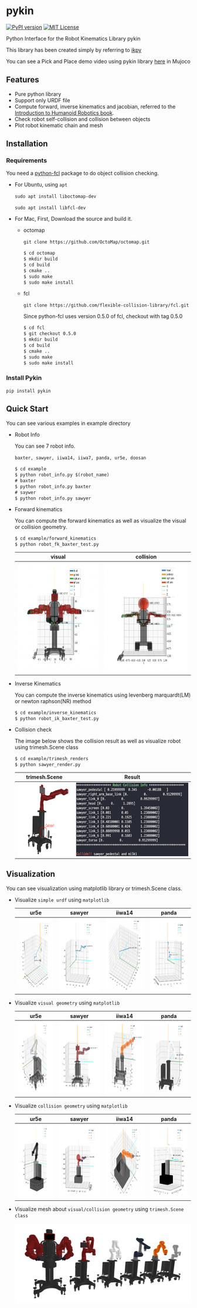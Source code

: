 # pykin

[![PyPI version](https://badge.fury.io/py/pykin.svg)](https://badge.fury.io/py/pykin)  [![MIT License](http://img.shields.io/badge/license-MIT-blue.svg?style=flat)](LICENSE)

Python Interface for the Robot Kinematics Library pykin

This library has been created simply by referring to <a href="https://github.com/Phylliade/ikpy.git" target="_blank">ikpy</a>

You can see a Pick and Place demo video using pykin library <a href="https://youtu.be/p9TlIp-xxbs" target="_blank">here</a> in Mujoco 

## Features

- Pure python library
- Support only URDF file
- Compute forward, inverse kinematics and jacobian, referred to the [Introduction to Humanoid Robotics book](https://link.springer.com/book/10.1007/978-3-642-54536-8).
- Check robot self-collision and collision between objects
- Plot robot kinematic chain and mesh

## Installation

### Requirements

You need a [python-fcl](https://github.com/BerkeleyAutomation/python-fcl) package to do object collision checking.

- For Ubuntu, using  `apt`

  `sudo apt install liboctomap-dev`

  `sudo apt install libfcl-dev`
- For Mac, First, Download the source and build it.

  - octomap

    `git clone https://github.com/OctoMap/octomap.git`

    ~~~
    $ cd octomap
    $ mkdir build
    $ cd build
    $ cmake ..
    $ sudo make
    $ sudo make install
    ~~~
  - fcl

    `git clone https://github.com/flexible-collision-library/fcl.git`

    Since python-fcl uses version 0.5.0 of fcl, checkout with tag 0.5.0

    ~~~
    $ cd fcl
    $ git checkout 0.5.0
    $ mkdir build
    $ cd build
    $ cmake ..
    $ sudo make
    $ sudo make install
    ~~~

### Install Pykin

~~~
pip install pykin
~~~

## Quick Start

You can see various examples in example directory

- Robot Info

  You can see 7 robot info.

  `baxter, sawyer, iiwa14, iiwa7, panda, ur5e, doosan`

  ~~~shell
  $ cd example
  $ python robot_info.py $(robot_name)
  # baxter
  $ python robot_info.py baxter
  # saywer
  $ python robot_info.py sawyer
  ~~~

- Forward kinematics

  You can compute the forward kinematics as well as visualize the visual or collision geometry.

  ~~~shell
  $ cd example/forward_kinematics
  $ python robot_fk_baxter_test.py
  ~~~

  |                            visual                            |                          collision                           |
  | :----------------------------------------------------------: | :----------------------------------------------------------: |
  | <img src="img/baxter_plot_visual.png" width="400" height="300"/> | <img src="img/baxter_plot_collision.png" width="400" height="300"/> |

- Inverse Kinematics

  You can compute the inverse kinematics using levenberg marquardt(LM) or newton raphson(NR) method

  ~~~shell
  $ cd example/inverse_kinematics
  $ python robot_ik_baxter_test.py
  ~~~

- Collision check

  The image below shows the collision result as well as visualize robot using trimesh.Scene class

  ~~~shell
  $ cd example/trimesh_renders
  $ python sawyer_render.py
  ~~~

  |                        trimesh.Scene                         |                            Result                            |
  | :----------------------------------------------------------: | :----------------------------------------------------------: |
  | <img src="img/sawyer_mesh_collision.png" width="200" height="200"/> | <img src="img/sawyer_collision_result.png" width="600" height="200"/> |

## Visualization

You can see visualization using matplotlib library or trimesh.Scene class.

- Visualize `simple urdf` using `matplotlib`


  |                        ur5e                        |                        sawyer                        |                        iiwa14                        |                        panda                        |
  | :------------------------------------------------: | :--------------------------------------------------: | :--------------------------------------------------: | :-------------------------------------------------: |
  | <img src="img/ur5e.png" width="200" height="200"/> | <img src="img/sawyer.png" width="200" height="200"/> | <img src="img/iiwa14.png" width="200" height="200"/> | <img src="img/panda.png" width="200" height="200"/> |


- Visualize `visual geometry` using `matplotlib`


  |                           ur5e                            |                           sawyer                            |                           iiwa14                            |                           panda                            |
  | :-------------------------------------------------------: | :---------------------------------------------------------: | :---------------------------------------------------------: | :--------------------------------------------------------: |
  | <img src="img/ur5e_visual.png" width="200" height="200"/> | <img src="img/sawyer_visual.png" width="200" height="200"/> | <img src="img/iiwa14_visual.png" width="200" height="200"/> | <img src="img/panda_visual.png" width="200" height="200"/> |


- Visualize `collision geometry` using `matplotlib`


  |                             ur5e                             |                            sawyer                            |                            iiwa14                            |                            panda                             |
  | :----------------------------------------------------------: | :----------------------------------------------------------: | :----------------------------------------------------------: | :----------------------------------------------------------: |
  | <img src="img/ur5e_collision.png" width="200" height="200"/> | <img src="img/sawyer_collision.png" width="200" height="200"/> | <img src="img/iiwa14_collision.png" width="200" height="200"/> | <img src="img/panda_collision.png" width="200" height="200"/> |

- Visualize mesh about `visual/collision geometry` using `trimesh.Scene class`

  ![baxter](img/all_robots.png)
